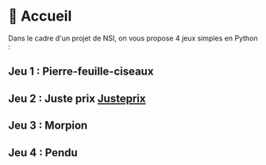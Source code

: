 # 🏡 Accueil

Dans le cadre d'un projet de NSI, on vous propose 4 jeux simples en Python :

## Jeu 1 : Pierre-feuille-ciseaux
## Jeu 2 : Juste prix [Justeprix](https://resize.programme-television.ladmedia.fr/r/670,670/img/var/premiere/storage/images/tele-7-jours/news-tv/le-juste-prix-tf1-vincent-lagaf-de-retour-en-janvier-2015-4068658/74747540-1-fre-FR/Le-Juste-prix-TF1-Vincent-Lagaf-de-retour-en-janvier-2015.jpg)
## Jeu 3 : Morpion
## Jeu 4 : Pendu
